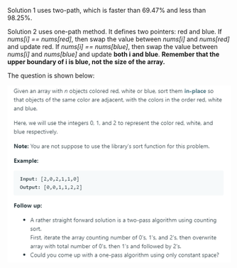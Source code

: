 Solution 1 uses two-path, which is faster than 69.47% and less than 98.25%.

Solution 2 uses one-path method. It defines two pointers: red and blue. If *nums[i] == nums[red]*, then swap the value between *nums[i]* and *nums[red]* and update red. If *nums[i] == nums[blue]*, then swap the value between *nums[i]* and *nums[blue]* and update **both i and blue**.
**Remember that the upper boundary of i is blue, not the size of the array.**

The question is shown below:

![img](https://github.com/MingCheng991129/Solutions-to-Leetcode-Problems/blob/master/75.%20Sort%20Colors/question.png)
